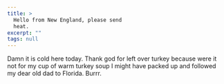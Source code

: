 ```yaml
---
title: >
  Hello from New England, please send
  heat.
excerpt: ""
tags: null
---
```

<div class="Section1"> Damn it is cold here today. Thank god for left over turkey because were it not for my cup of warm turkey soup I might have packed up and followed my dear old dad to Florida. Burrr. 
</div>